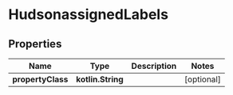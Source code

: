 
# HudsonassignedLabels

## Properties
| Name | Type | Description | Notes |
| ------------ | ------------- | ------------- | ------------- |
| **propertyClass** | **kotlin.String** |  |  [optional] |



